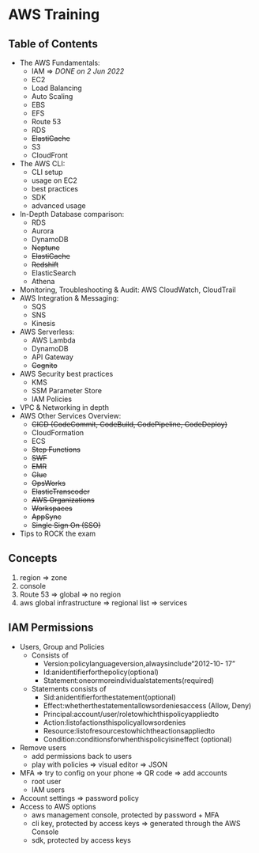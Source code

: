 # AWS Training

## Table of Contents
- The AWS Fundamentals: 
    - IAM => *DONE on 2 Jun 2022*
    - EC2 
    - Load Balancing
    - Auto Scaling
    - EBS
    - EFS
    - Route 53
    - RDS
    - ~~ElastiCache~~
    - S3
    - CloudFront
- The AWS CLI: 
    - CLI setup
    - usage on EC2
    - best practices
    - SDK
    - advanced usage
- In-Depth Database comparison: 
    - RDS
    - Aurora
    - DynamoDB
    - ~~Neptune~~
    - ~~ElastiCache~~
    - ~~Redshift~~
    - ElasticSearch
    - Athena
- Monitoring, Troubleshooting & Audit: AWS CloudWatch, CloudTrail
- AWS Integration & Messaging: 
    - SQS
    - SNS
    - Kinesis
- AWS Serverless: 
    - AWS Lambda
    - DynamoDB
    - API Gateway
    - ~~Cognito~~
- AWS Security best practices
    - KMS
    - SSM Parameter Store
    - IAM Policies
- VPC & Networking in depth
- AWS Other Services Overview: 
    - ~~CICD (CodeCommit, CodeBuild, CodePipeline, CodeDeploy)~~
    - CloudFormation
    - ECS
    - ~~Step Functions~~
    - ~~SWF~~
    - ~~EMR~~
    - ~~Glue~~
    - ~~OpsWorks~~
    - ~~ElasticTranscoder~~
    - ~~AWS Organizations~~
    - ~~Workspaces~~
    - ~~AppSync~~
    - ~~Single Sign On (SSO)~~
- Tips to ROCK the exam

## Concepts
1. region => zone
2. console
3. Route 53 => global => no region
4. aws global infrastructure => regional list => services


## IAM Permissions
- Users, Group and Policies 
  - Consists of
    - Version:policylanguageversion,alwaysinclude“2012-10- 17”
    - Id:anidentifierforthepolicy(optional)
    - Statement:oneormoreindividualstatements(required)
  - Statements consists of
    - Sid:anidentifierforthestatement(optional)
    - Effect:whetherthestatementallowsordeniesaccess (Allow, Deny)
    - Principal:account/user/roletowhichthispolicyappliedto
    - Action:listofactionsthispolicyallowsordenies
    - Resource:listofresourcestowhichtheactionsappliedto
    - Condition:conditionsforwhenthispolicyisineffect (optional)
- Remove users
  - add permissions back to users
  - play with policies => visual editor => JSON
- MFA => try to config on your phone => QR code => add accounts
  - root user
  - IAM users 
- Account settings => password policy
- Access to AWS options
  - aws management console, protected by password + MFA
  - cli key, protected by access keys => generated through the AWS Console
  - sdk, protected by access keys